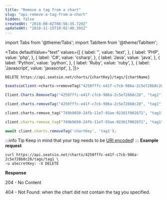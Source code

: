 ```yaml
---
title: "Remove a tag from a chart"
slug: "api-remove-a-tag-from-a-chart"
hidden: false
createdAt: "2018-08-02T08:56:35.720Z"
updatedAt: "2018-11-15T10:02:40.391Z"
---
```


import Tabs from '@theme/Tabs';
import TabItem from '@theme/TabItem';



<Tabs 
  defaultValue="text"
  values={[
{ label: '', value: 'text', },
{ label: 'PHP', value: 'php', },
{ label: 'C#', value: 'csharp', },
{ label: 'Java', value: 'java', },
{ label: 'Python', value: 'python', },
{ label: 'Ruby', value: 'ruby', },
{ label: 'Javascript', value: 'javascript', },
]}>
<TabItem value='text'>

```text
DELETE https://api.seatsio.net/charts/{chartKey}/tags/{chartName}
```

</TabItem>
<TabItem value='php'>

```php
$seatsioClient->charts->removeTag("4250fffc-e41f-c7cb-986a-2c5e728b8c28", "tag1");
```

</TabItem>
<TabItem value='csharp'>

```csharp
Client.Charts.RemoveTag("4250fffc-e41f-c7cb-986a-2c5e728b8c28", "tag1");
```

</TabItem>
<TabItem value='java'>

```java
client.charts.removeTag("4250fffc-e41f-c7cb-986a-2c5e728b8c28", "tag1");
```

</TabItem>
<TabItem value='python'>

```python
client.charts.remove_tag("749b9650-24fb-11e7-93ae-92361f002671", "tag1")
```

</TabItem>
<TabItem value='ruby'>

```ruby
client.charts.remove_tag("749b9650-24fb-11e7-93ae-92361f002671", "tag1")
```

</TabItem>
<TabItem value='javascript'>

```javascript
await client.charts.removeTag('chartKey', 'tag1');
```

</TabItem>
</Tabs>



:::info Tip
Keep in mind that your tag needs to be [URI encoded](doc:api-uri-encoding)!
:::
**Example request**
```curl
curl https://api.seatsio.net/charts/4250fffc-e41f-c7cb-986a-2c5e728b8c28/tags/tag1 \
-u aSecretKey: -X DELETE
```
**Response**

204 - No Content

404 - Not Found: when the chart did not contain the tag you specified.
